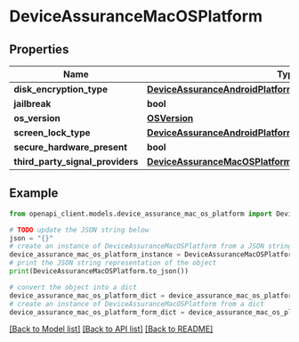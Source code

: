 # DeviceAssuranceMacOSPlatform


## Properties

Name | Type | Description | Notes
------------ | ------------- | ------------- | -------------
**disk_encryption_type** | [**DeviceAssuranceAndroidPlatformAllOfDiskEncryptionType**](DeviceAssuranceAndroidPlatformAllOfDiskEncryptionType.md) |  | [optional] 
**jailbreak** | **bool** |  | [optional] 
**os_version** | [**OSVersion**](OSVersion.md) |  | [optional] 
**screen_lock_type** | [**DeviceAssuranceAndroidPlatformAllOfScreenLockType**](DeviceAssuranceAndroidPlatformAllOfScreenLockType.md) |  | [optional] 
**secure_hardware_present** | **bool** |  | [optional] 
**third_party_signal_providers** | [**DeviceAssuranceMacOSPlatformAllOfThirdPartySignalProviders**](DeviceAssuranceMacOSPlatformAllOfThirdPartySignalProviders.md) |  | [optional] 

## Example

```python
from openapi_client.models.device_assurance_mac_os_platform import DeviceAssuranceMacOSPlatform

# TODO update the JSON string below
json = "{}"
# create an instance of DeviceAssuranceMacOSPlatform from a JSON string
device_assurance_mac_os_platform_instance = DeviceAssuranceMacOSPlatform.from_json(json)
# print the JSON string representation of the object
print(DeviceAssuranceMacOSPlatform.to_json())

# convert the object into a dict
device_assurance_mac_os_platform_dict = device_assurance_mac_os_platform_instance.to_dict()
# create an instance of DeviceAssuranceMacOSPlatform from a dict
device_assurance_mac_os_platform_form_dict = device_assurance_mac_os_platform.from_dict(device_assurance_mac_os_platform_dict)
```
[[Back to Model list]](../README.md#documentation-for-models) [[Back to API list]](../README.md#documentation-for-api-endpoints) [[Back to README]](../README.md)


